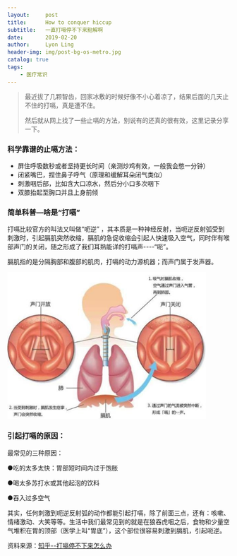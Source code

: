 ```yaml
---
layout:     post
title:      How to conquer hiccup
subtitle:   一直打嗝停不下来點解啊
date:       2019-02-20
author:     Lyon Ling
header-img: img/post-bg-os-metro.jpg
catalog: true
tags:
    - 医疗常识
---
```


> 最近拔了几颗智齿，回家冰敷的时候好像不小心着凉了，结果后面的几天止不住的打嗝，真是遭不住。
>
> 然后就从网上找了一些止嗝的方法，别说有的还真的很有效，这里记录分享一下。

### 科学靠谱的止嗝方法：

* 屏住呼吸数秒或者坚持更长时间（亲测炒鸡有效，一般我会憋一分钟）
* 闭紧嘴巴，捏住鼻子呼气（原理和缓解耳朵闭气类似）
* 刺激咽后部，比如含大口凉水，然后分小口多次咽下
* 双膝抬起至胸口并且上身前倾

### 简单科普—啥是“打嗝”

打嗝比较官方的叫法又叫做“呃逆” ，其本质是一种神经反射，当呃逆反射弧受到刺激时，引起膈肌突然收缩，膈肌的急促收缩会引起人快速吸入空气，同时伴有喉部声门的关闭，随之形成了我们耳熟能详的打嗝声----“呃”。

膈肌指的是分隔胸部和腹部的肌肉，打嗝的动力源机器；而声门属于发声器。

<img src="../img/illustration/20190220-hiccup.jpg" width="450"/>

### 引起打嗝的原因：

最常见的三种原因：

●吃的太多太快：胃部短时间内过于饱胀

●喝太多苏打水或其他起泡的饮料

●吞入过多空气

其实，任何刺激到呃逆反射弧的动作都能引起打嗝，除了前面三点，还有：咳嗽、情绪激动、大笑等等。生活中我们最常见到的就是在狼吞虎咽之后，食物和少量空气堆积在胃的顶部（医学上叫“胃底”），这个部位很容易刺激到膈肌，引起呃逆。

资料来源：[知乎--打嗝停不下来怎么办](https://zhuanlan.zhihu.com/p/30654542)